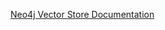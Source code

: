 [Neo4j Vector Store Documentation](https://docs.spring.io/spring-ai/reference/1.0-SNAPSHOT/api/vectordbs/neo4j.html)